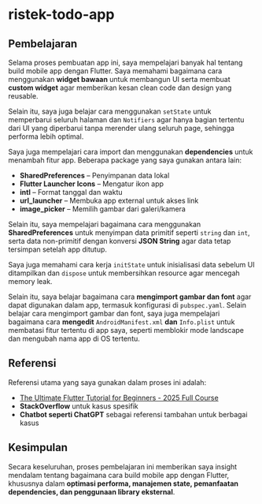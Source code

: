 # ristek-todo-app

## Pembelajaran

Selama proses pembuatan app ini, saya mempelajari banyak hal tentang build mobile app dengan Flutter. Saya memahami bagaimana cara menggunakan **widget bawaan** untuk membangun UI serta membuat **custom widget** agar memberikan kesan clean code dan design yang reusable.

Selain itu, saya juga belajar cara menggunakan `setState` untuk memperbarui seluruh halaman dan `Notifiers` agar hanya bagian tertentu dari UI yang diperbarui tanpa merender ulang seluruh page, sehingga performa lebih optimal.

Saya juga mempelajari cara import dan menggunakan **dependencies** untuk menambah fitur app. Beberapa package yang saya gunakan antara lain:

- **SharedPreferences** – Penyimpanan data lokal
- **Flutter Launcher Icons** – Mengatur ikon app
- **intl** – Format tanggal dan waktu
- **url_launcher** – Membuka app external untuk akses link
- **image_picker** – Memilih gambar dari galeri/kamera

Selain itu, saya mempelajari bagaimana cara menggunakan **SharedPreferences** untuk menyimpan data primitif seperti `string` dan `int`, serta data non-primitif dengan konversi **JSON String** agar data tetap tersimpan setelah app ditutup.

Saya juga memahami cara kerja `initState` untuk inisialisasi data sebelum UI ditampilkan dan `dispose` untuk membersihkan resource agar mencegah memory leak.

Selain itu, saya belajar bagaimana cara **mengimport gambar dan font** agar dapat digunakan dalam app, termasuk konfigurasi di `pubspec.yaml`.
Selain belajar cara mengimport gambar dan font, saya juga mempelajari bagaimana cara **mengedit** `AndroidManifest.xml` **dan** `Info.plist` untuk membatasi fitur tertentu di app saya, seperti memblokir mode landscape dan mengubah nama app di OS tertentu.

## Referensi

Referensi utama yang saya gunakan dalam proses ini adalah:
- [The Ultimate Flutter Tutorial for Beginners - 2025 Full Course](https://www.youtube.com/watch?v=3kaGC_DrUnw)
- **StackOverflow** untuk kasus spesifik
- **Chatbot seperti ChatGPT** sebagai referensi tambahan untuk berbagai kasus

## Kesimpulan

Secara keseluruhan, proses pembelajaran ini memberikan saya insight mendalam tentang bagaimana cara build mobile app dengan Flutter, khususnya dalam **optimasi performa, manajemen state, pemanfaatan dependencies, dan penggunaan library eksternal**.